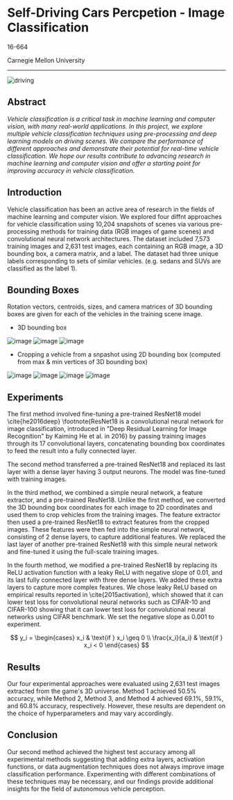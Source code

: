 # Self-Driving Cars Percpetion - Image Classification
16-664

Carnegie Mellon University

---
![driving](https://user-images.githubusercontent.com/83327791/232208460-b2cf6115-ff77-4cf4-b3a8-8aae766edb36.gif)


## Abstract
*Vehicle classification is a critical task in machine learning and computer vision, with many real-world applications. In this project, we explore multiple vehicle classification techniques using pre-processing and deep learning models on driving scenes. We compare the performance of different approaches and demonstrate their potential for real-time vehicle classification. We hope our results contribute to advancing research in machine learning and computer vision and offer a starting point for improving accuracy in vehicle classification.*


## Introduction
Vehicle classification has been an active area of research in the fields of machine learning and computer vision. We explored four diffnt approaches for vehicle classification using 10,204 snapshots of scenes via various pre-processing methods for training data (RGB images of game scenes) and convolutional neural network architectures. The dataset included 7,573 training images and 2,631 test images, each containing an RGB image, a 3D bounding box, a camera matrix, and a label. The dataset had three unique labels corresponding to sets of similar vehicles. (e.g. sedans and SUVs are classified as the label 1).

## Bounding Boxes
Rotation vectors, centroids, sizes, and camera matrices of 3D bounding boxes are given for each of the vehicles in the training scene image.

- 3D bounding box

![image](https://user-images.githubusercontent.com/83327791/232202552-4068d83b-3812-4df2-950a-c101f867e0d3.png)
![image](https://user-images.githubusercontent.com/83327791/232202570-85c5ebab-c5f3-4664-8485-7e2bf6ad4adc.png)
![image](https://user-images.githubusercontent.com/83327791/232202583-3b6dcc6d-c75a-452f-8910-9798721e96b5.png)

- Cropping a vehicle from a snpashot using 2D bounding box (computed from max & min vertices of 3D bounding box)

![image](https://user-images.githubusercontent.com/83327791/232202875-7a2c5fa1-d6f6-4e48-b906-be7bb1c6b190.png)
![image](https://user-images.githubusercontent.com/83327791/232202880-8dfc639f-4fbc-4b2a-ab69-d91894d5b906.png)
![image](https://user-images.githubusercontent.com/83327791/232202885-c18edf86-1a75-4ebe-a726-060ed73ad585.png)
![image](https://user-images.githubusercontent.com/83327791/232202889-1c3fa432-f318-4969-a365-6ede30871b63.png)


## Experiments
The first method involved fine-tuning a pre-trained ResNet18 model \cite{he2016deep} \footnote{ResNet18 is a convolutional neural network for image classification, introduced in "Deep Residual Learning for Image Recognition" by Kaiming He et al. in 2016} by passing training images through its 17 convolutional layers, concatenating bounding box coordinates to feed the result into a fully connected layer.

The second method transferred a pre-trained ResNet18 and replaced its last layer with a dense layer having 3 output neurons. The model was fine-tuned with training images.

In the third method, we combined a simple neural network, a feature extractor, and a pre-trained ResNet18. Unlike the first method, we converted the 3D bounding box coordinates for each image to 2D coordinates and used them to crop vehicles from the training images. The feature extractor then used a pre-trained ResNet18 to extract features from the cropped images. These features were then fed into the simple neural network, consisting of 2 dense layers, to capture additional features. We replaced the last layer of another pre-trained ResNet18 with this simple neural network and fine-tuned it using the full-scale training images.

In the fourth method, we modified a pre-trained ResNet18 by replacing its ReLU activation function with a leaky ReLU with negative slope of 0.01, and its last fully connected layer with three dense layers. We added these extra layers to capture more complex features. We chose leaky ReLU based on empirical results reported in \cite{2015activation}, which showed that it can lower test loss for convolutional neural networks such as CIFAR-10 and CIFAR-100 showing that it can lower test loss for convolutional neural networks using CIFAR benchmark. We set the negative slope as 0.001 to experiment.

$$ y_i = \begin{cases}
x_i & \text{if } x_i \geq 0 \\
\frac{x_i}{a_i} & \text{if } x_i < 0
\end{cases} $$


## Results
Our four experimental approaches were evaluated using 2,631 test images extracted from the game's 3D universe. Method 1 achieved 50.5% accuracy, while Method 2, Method 3, and Method 4 achieved 69.1%, 59.1%, and 60.8% accuracy, respectively. However, these results are dependent on the choice of hyperparameters and may vary accordingly.


## Conclusion
Our second method achieved the highest test accuracy among all experimental methods suggesting that adding extra layers, activation functions, or data augmentation techniques does not always improve image classification performance. Experimenting with different combinations of these techniques may be necessary, and our findings provide additional insights for the field of autonomous vehicle perception.

